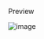 Preview



![image](https://github.com/WeirdJamnik/Gospodarstwo/assets/77458397/e7da5eef-9fc4-4a17-9933-4f16fb1fa961)
